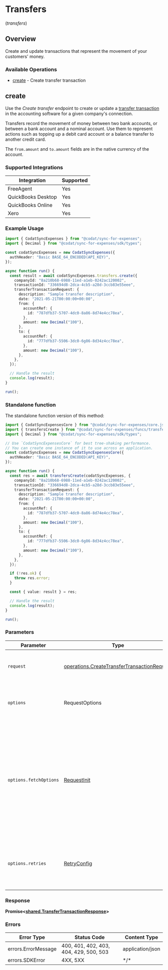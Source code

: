 # Transfers
(*transfers*)

## Overview

Create and update transactions that represent the movement of your customers' money.

### Available Operations

* [create](#create) - Create transfer transaction

## create

Use the *Create transfer* endpoint to create or update a [transfer transaction](https://docs.codat.io/sync-for-expenses-api#/schemas/TransferTransactionRequest) in the accounting software for a given company's connection. 

Transfers record the movement of money between two bank accounts, or between a bank account and a nominal account. Use them to represent actions such as topping up a debit card account or a balance transfer to another credit card.

The `from.amount` and `to.amount` fields are in the native currency of the account.

### Supported Integrations
| Integration           | Supported |
|-----------------------|-----------|
| FreeAgent             | Yes       |
| QuickBooks Desktop    | Yes       |
| QuickBooks Online     | Yes       |
| Xero                  | Yes       |

### Example Usage

```typescript
import { CodatSyncExpenses } from "@codat/sync-for-expenses";
import { Decimal } from "@codat/sync-for-expenses/sdk/types";

const codatSyncExpenses = new CodatSyncExpenses({
  authHeader: "Basic BASE_64_ENCODED(API_KEY)",
});

async function run() {
  const result = await codatSyncExpenses.transfers.create({
    companyId: "8a210b68-6988-11ed-a1eb-0242ac120002",
    transactionId: "336694d8-2dca-4cb5-a28d-3ccb83e55eee",
    transferTransactionRequest: {
      description: "Sample transfer description",
      date: "2021-05-21T00:00:00+00:00",
      from: {
        accountRef: {
          id: "787dfb37-5707-4dc0-8a86-8d74e4cc78ea",
        },
        amount: new Decimal("100"),
      },
      to: {
        accountRef: {
          id: "777dfb37-5506-3dc0-6g86-8d34z4cc78ea",
        },
        amount: new Decimal("100"),
      },
    },
  });

  // Handle the result
  console.log(result);
}

run();
```

### Standalone function

The standalone function version of this method:

```typescript
import { CodatSyncExpensesCore } from "@codat/sync-for-expenses/core.js";
import { transfersCreate } from "@codat/sync-for-expenses/funcs/transfersCreate.js";
import { Decimal } from "@codat/sync-for-expenses/sdk/types";

// Use `CodatSyncExpensesCore` for best tree-shaking performance.
// You can create one instance of it to use across an application.
const codatSyncExpenses = new CodatSyncExpensesCore({
  authHeader: "Basic BASE_64_ENCODED(API_KEY)",
});

async function run() {
  const res = await transfersCreate(codatSyncExpenses, {
    companyId: "8a210b68-6988-11ed-a1eb-0242ac120002",
    transactionId: "336694d8-2dca-4cb5-a28d-3ccb83e55eee",
    transferTransactionRequest: {
      description: "Sample transfer description",
      date: "2021-05-21T00:00:00+00:00",
      from: {
        accountRef: {
          id: "787dfb37-5707-4dc0-8a86-8d74e4cc78ea",
        },
        amount: new Decimal("100"),
      },
      to: {
        accountRef: {
          id: "777dfb37-5506-3dc0-6g86-8d34z4cc78ea",
        },
        amount: new Decimal("100"),
      },
    },
  });

  if (!res.ok) {
    throw res.error;
  }

  const { value: result } = res;

  // Handle the result
  console.log(result);
}

run();
```

### Parameters

| Parameter                                                                                                                                                                      | Type                                                                                                                                                                           | Required                                                                                                                                                                       | Description                                                                                                                                                                    |
| ------------------------------------------------------------------------------------------------------------------------------------------------------------------------------ | ------------------------------------------------------------------------------------------------------------------------------------------------------------------------------ | ------------------------------------------------------------------------------------------------------------------------------------------------------------------------------ | ------------------------------------------------------------------------------------------------------------------------------------------------------------------------------ |
| `request`                                                                                                                                                                      | [operations.CreateTransferTransactionRequest](../../sdk/models/operations/createtransfertransactionrequest.md)                                                                 | :heavy_check_mark:                                                                                                                                                             | The request object to use for the request.                                                                                                                                     |
| `options`                                                                                                                                                                      | RequestOptions                                                                                                                                                                 | :heavy_minus_sign:                                                                                                                                                             | Used to set various options for making HTTP requests.                                                                                                                          |
| `options.fetchOptions`                                                                                                                                                         | [RequestInit](https://developer.mozilla.org/en-US/docs/Web/API/Request/Request#options)                                                                                        | :heavy_minus_sign:                                                                                                                                                             | Options that are passed to the underlying HTTP request. This can be used to inject extra headers for examples. All `Request` options, except `method` and `body`, are allowed. |
| `options.retries`                                                                                                                                                              | [RetryConfig](../../lib/utils/retryconfig.md)                                                                                                                                  | :heavy_minus_sign:                                                                                                                                                             | Enables retrying HTTP requests under certain failure conditions.                                                                                                               |

### Response

**Promise\<[shared.TransferTransactionResponse](../../sdk/models/shared/transfertransactionresponse.md)\>**

### Errors

| Error Type                             | Status Code                            | Content Type                           |
| -------------------------------------- | -------------------------------------- | -------------------------------------- |
| errors.ErrorMessage                    | 400, 401, 402, 403, 404, 429, 500, 503 | application/json                       |
| errors.SDKError                        | 4XX, 5XX                               | \*/\*                                  |
